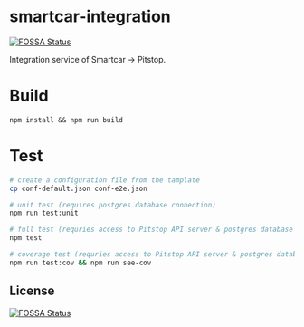 # smartcar-integration
[![FOSSA Status](https://app.fossa.com/api/projects/git%2Bgithub.com%2Fansik-pitstop%2Fsmartcar-integration.svg?type=shield)](https://app.fossa.com/projects/git%2Bgithub.com%2Fansik-pitstop%2Fsmartcar-integration?ref=badge_shield)


Integration service of Smartcar -> Pitstop.

# Build
```shell
npm install && npm run build
```

# Test

```sh
# create a configuration file from the tamplate
cp conf-default.json conf-e2e.json

# unit test (requires postgres database connection)
npm run test:unit

# full test (requries access to Pitstop API server & postgres database connection)
npm test

# coverage test (requries access to Pitstop API server & postgres database connection)
npm run test:cov && npm run see-cov
```


## License
[![FOSSA Status](https://app.fossa.com/api/projects/git%2Bgithub.com%2Fansik-pitstop%2Fsmartcar-integration.svg?type=large)](https://app.fossa.com/projects/git%2Bgithub.com%2Fansik-pitstop%2Fsmartcar-integration?ref=badge_large)